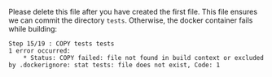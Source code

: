 Please delete this file after you have created the first file. This file ensures we can commit the directory `tests`. Otherwise, the docker container fails while building:

```
Step 15/19 : COPY tests tests
1 error occurred:
    * Status: COPY failed: file not found in build context or excluded by .dockerignore: stat tests: file does not exist, Code: 1
```